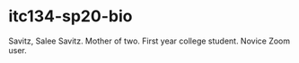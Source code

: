 # itc134-sp20-bio
Savitz, Salee Savitz. Mother of two. First year college student. Novice Zoom user. 
